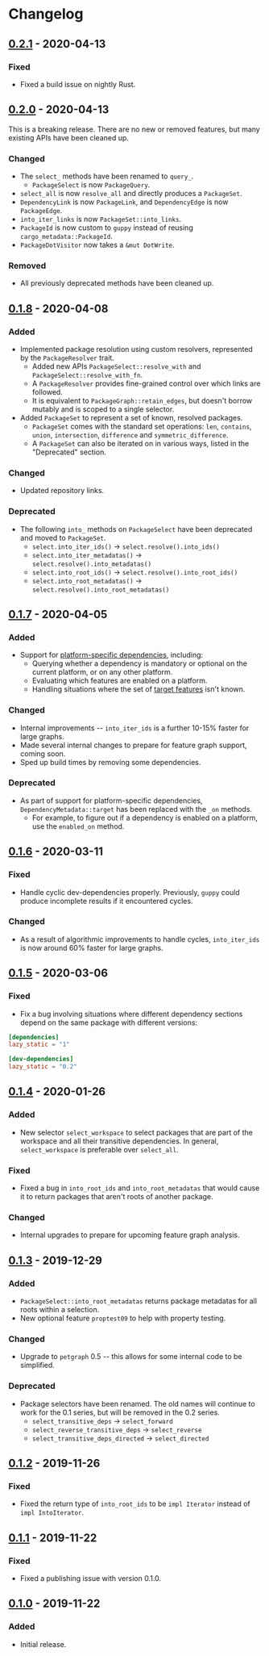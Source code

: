 # Changelog

## [0.2.1] - 2020-04-13

### Fixed
- Fixed a build issue on nightly Rust.

## [0.2.0] - 2020-04-13

This is a breaking release. There are no new or removed features, but many existing APIs have been cleaned up.

### Changed
- The `select_` methods have been renamed to `query_`.
  - `PackageSelect` is now `PackageQuery`.
- `select_all` is now `resolve_all` and directly produces a `PackageSet`.
- `DependencyLink` is now `PackageLink`, and `DependencyEdge` is now `PackageEdge`.
- `into_iter_links` is now `PackageSet::into_links`.
- `PackageId` is now custom to `guppy` instead of reusing `cargo_metadata::PackageId`.
- `PackageDotVisitor` now takes a `&mut DotWrite`.

### Removed
- All previously deprecated methods have been cleaned up.

## [0.1.8] - 2020-04-08
### Added
- Implemented package resolution using custom resolvers, represented by the `PackageResolver` trait.
  - Added new APIs `PackageSelect::resolve_with` and `PackageSelect::resolve_with_fn`.
  - A `PackageResolver` provides fine-grained control over which links are followed.
  - It is equivalent to `PackageGraph::retain_edges`, but doesn't borrow mutably and is scoped to a single selector.
- Added `PackageSet` to represent a set of known, resolved packages.
  - `PackageSet` comes with the standard set operations: `len`, `contains`, `union`, `intersection`, `difference` and
    `symmetric_difference`.
  - A `PackageSet` can also be iterated on in various ways, listed in the "Deprecated" section.

### Changed
- Updated repository links.

### Deprecated
- The following `into_` methods on `PackageSelect` have been deprecated and moved to `PackageSet`.
  - `select.into_iter_ids()` -> `select.resolve().into_ids()`
  - `select.into_iter_metadatas()` -> `select.resolve().into_metadatas()`
  - `select.into_root_ids()` -> `select.resolve().into_root_ids()`
  - `select.into_root_metadatas()` -> `select.resolve().into_root_metadatas()`

## [0.1.7] - 2020-04-05
### Added
- Support for [platform-specific dependencies](https://doc.rust-lang.org/cargo/reference/specifying-dependencies.html#platform-specific-dependencies), including:
   - Querying whether a dependency is mandatory or optional on the current platform, or on any other platform.
   - Evaluating which features are enabled on a platform.
   - Handling situations where the set of [target features](https://github.com/rust-lang/rfcs/blob/master/text/2045-target-feature.md) isn't known.

### Changed
- Internal improvements -- `into_iter_ids` is a further 10-15% faster for large graphs.
- Made several internal changes to prepare for feature graph support, coming soon.
- Sped up build times by removing some dependencies.

### Deprecated
- As part of support for platform-specific dependencies, `DependencyMetadata::target` has been replaced with the `_on` methods.
  - For example, to figure out if a dependency is enabled on a platform, use the `enabled_on` method.

## [0.1.6] - 2020-03-11
### Fixed
- Handle cyclic dev-dependencies properly. Previously, `guppy` could produce incomplete results if it encountered cycles.

### Changed
- As a result of algorithmic improvements to handle cycles, `into_iter_ids` is now around 60% faster for large graphs.

## [0.1.5] - 2020-03-06
### Fixed
- Fix a bug involving situations where different dependency sections depend on the same package with different versions:

```toml
[dependencies]
lazy_static = "1"

[dev-dependencies]
lazy_static = "0.2"
```

## [0.1.4] - 2020-01-26
### Added
- New selector `select_workspace` to select packages that are part of the workspace and all their transitive
  dependencies. In general, `select_workspace` is preferable over `select_all`.

### Fixed
- Fixed a bug in `into_root_ids` and `into_root_metadatas` that would cause it to return packages that aren't roots of
  another package.

### Changed
- Internal upgrades to prepare for upcoming feature graph analysis.

## [0.1.3] - 2019-12-29
### Added
- `PackageSelect::into_root_metadatas` returns package metadatas for all roots within a selection.
- New optional feature `proptest09` to help with property testing.

### Changed
- Upgrade to `petgraph` 0.5 -- this allows for some internal code to be simplified.

### Deprecated
- Package selectors have been renamed. The old names will continue to work for the 0.1 series, but will be removed in the 0.2 series.
  - `select_transitive_deps` → `select_forward`
  - `select_reverse_transitive_deps` → `select_reverse`
  - `select_transitive_deps_directed` → `select_directed`

## [0.1.2] - 2019-11-26
### Fixed
- Fixed the return type of `into_root_ids` to be `impl Iterator` instead of `impl IntoIterator`.

## [0.1.1] - 2019-11-22
### Fixed
- Fixed a publishing issue with version 0.1.0.

## [0.1.0] - 2019-11-22
### Added
- Initial release.

[0.2.1]: https://github.com/facebookincubator/cargo-guppy/releases/tag/guppy-0.2.1
[0.2.0]: https://github.com/facebookincubator/cargo-guppy/releases/tag/guppy-0.2.0
[0.1.8]: https://github.com/facebookincubator/cargo-guppy/releases/tag/guppy-0.1.8
[0.1.7]: https://github.com/facebookincubator/cargo-guppy/releases/tag/guppy-0.1.7

<!-- Previous releases were simply tagged "$VERSION", not "guppy-$VERSION". -->
[0.1.6]: https://github.com/facebookincubator/cargo-guppy/releases/tag/0.1.6
[0.1.5]: https://github.com/facebookincubator/cargo-guppy/releases/tag/0.1.5
[0.1.4]: https://github.com/facebookincubator/cargo-guppy/releases/tag/0.1.4
[0.1.3]: https://github.com/facebookincubator/cargo-guppy/releases/tag/0.1.3
[0.1.2]: https://github.com/facebookincubator/cargo-guppy/releases/tag/0.1.2
[0.1.1]: https://github.com/facebookincubator/cargo-guppy/releases/tag/0.1.1
[0.1.0]: https://github.com/facebookincubator/cargo-guppy/releases/tag/0.1.0
